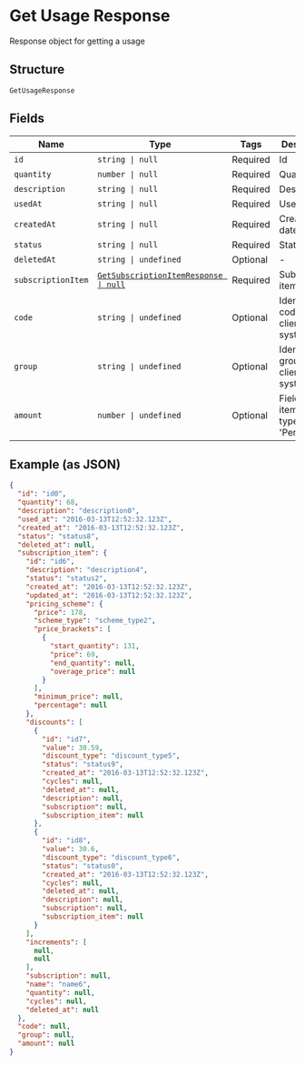 
# Get Usage Response

Response object for getting a usage

## Structure

`GetUsageResponse`

## Fields

| Name | Type | Tags | Description |
|  --- | --- | --- | --- |
| `id` | `string \| null` | Required | Id |
| `quantity` | `number \| null` | Required | Quantity |
| `description` | `string \| null` | Required | Description |
| `usedAt` | `string \| null` | Required | Used at |
| `createdAt` | `string \| null` | Required | Creation date |
| `status` | `string \| null` | Required | Status |
| `deletedAt` | `string \| undefined` | Optional | - |
| `subscriptionItem` | [`GetSubscriptionItemResponse \| null`](../../doc/models/get-subscription-item-response.md) | Required | Subscription item |
| `code` | `string \| undefined` | Optional | Identification code in the client system |
| `group` | `string \| undefined` | Optional | Identification group in the client system |
| `amount` | `number \| undefined` | Optional | Field used in item scheme type 'Percent' |

## Example (as JSON)

```json
{
  "id": "id0",
  "quantity": 68,
  "description": "description0",
  "used_at": "2016-03-13T12:52:32.123Z",
  "created_at": "2016-03-13T12:52:32.123Z",
  "status": "status8",
  "deleted_at": null,
  "subscription_item": {
    "id": "id6",
    "description": "description4",
    "status": "status2",
    "created_at": "2016-03-13T12:52:32.123Z",
    "updated_at": "2016-03-13T12:52:32.123Z",
    "pricing_scheme": {
      "price": 178,
      "scheme_type": "scheme_type2",
      "price_brackets": [
        {
          "start_quantity": 131,
          "price": 69,
          "end_quantity": null,
          "overage_price": null
        }
      ],
      "minimum_price": null,
      "percentage": null
    },
    "discounts": [
      {
        "id": "id7",
        "value": 30.59,
        "discount_type": "discount_type5",
        "status": "status9",
        "created_at": "2016-03-13T12:52:32.123Z",
        "cycles": null,
        "deleted_at": null,
        "description": null,
        "subscription": null,
        "subscription_item": null
      },
      {
        "id": "id8",
        "value": 30.6,
        "discount_type": "discount_type6",
        "status": "status0",
        "created_at": "2016-03-13T12:52:32.123Z",
        "cycles": null,
        "deleted_at": null,
        "description": null,
        "subscription": null,
        "subscription_item": null
      }
    ],
    "increments": [
      null,
      null
    ],
    "subscription": null,
    "name": "name6",
    "quantity": null,
    "cycles": null,
    "deleted_at": null
  },
  "code": null,
  "group": null,
  "amount": null
}
```

